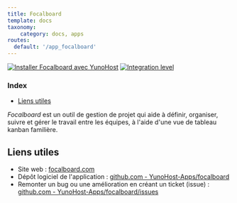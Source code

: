 ```yaml
---
title: Focalboard
template: docs
taxonomy:
    category: docs, apps
routes:
  default: '/app_focalboard'
---
```


[![Installer Focalboard avec YunoHost](https://install-app.yunohost.org/install-with-yunohost.svg)](https://install-app.yunohost.org/?app=focalboard) [![Integration level](https://dash.yunohost.org/integration/focalboard.svg)](https://dash.yunohost.org/appci/app/focalboard)

### Index

- [Liens utiles](#liens-utiles)

*Focalboard* est un outil de gestion de projet qui aide à définir, organiser, suivre et gérer le travail entre les équipes, à l'aide d'une vue de tableau kanban familière.

## Liens utiles

+ Site web : [focalboard.com](https://www.focalboard.com/)
+ Dépôt logiciel de l'application : [github.com - YunoHost-Apps/focalboard](https://github.com/YunoHost-Apps/focalboard_ynh)
+ Remonter un bug ou une amélioration en créant un ticket (issue) : [github.com - YunoHost-Apps/focalboard/issues](https://github.com/YunoHost-Apps/focalboard_ynh/issues)
